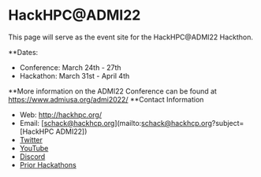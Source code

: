 # HackHPC@ADMI22
This page will serve as the event site for the HackHPC@ADMI22 Hackthon. 

**Dates: 
  * Conference: March 24th - 27th
  * Hackathon: March 31st - April 4th

**More information on the ADMI22 Conference can be found at https://www.admiusa.org/admi2022/ 
**Contact Information
  * Web: http://hackhpc.org/
  * Email: [schack@hackhcp.org](mailto:schack@hackhcp.org?subject=[HackHPC ADMI22])
  * [Twitter](https://twitter.com/ccloudhack?lang=en)
  * [YouTube](https://www.youtube.com/channel/UCESkfjHWsERvFpJgPmWXRSA)
  * [Discord](https://discord.gg/rSXasYKDwE)
  * [Prior Hackathons](http://hackhpc.org/pasthacks/) 
